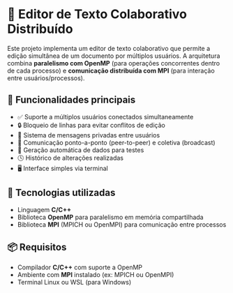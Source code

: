 # 📝 Editor de Texto Colaborativo Distribuído

Este projeto implementa um editor de texto colaborativo que permite a edição simultânea de um documento por múltiplos usuários. A arquitetura combina **paralelismo com OpenMP** (para operações concorrentes dentro de cada processo) e **comunicação distribuída com MPI** (para interação entre usuários/processos).

## 🔧 Funcionalidades principais

- ✅ Suporte a múltiplos usuários conectados simultaneamente
- 🔒 Bloqueio de linhas para evitar conflitos de edição
- 💬 Sistema de mensagens privadas entre usuários
- 🔁 Comunicação ponto-a-ponto (peer-to-peer) e coletiva (broadcast)
- 🧪 Geração automática de dados para testes
- 🕓 Histórico de alterações realizadas
- 🖥️ Interface simples via terminal

## 🧰 Tecnologias utilizadas

- Linguagem **C/C++**
- Biblioteca **OpenMP** para paralelismo em memória compartilhada
- Biblioteca **MPI** (MPICH ou OpenMPI) para comunicação entre processos

## 📦 Requisitos

- Compilador **C/C++** com suporte a OpenMP
- Ambiente com **MPI** instalado (ex: MPICH ou OpenMPI)
- Terminal Linux ou WSL (para Windows)
